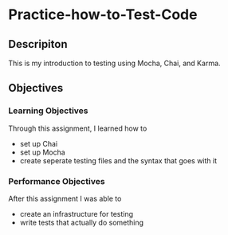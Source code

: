 # Practice-how-to-Test-Code

## Descripiton

This is my introduction to testing using Mocha, Chai, and Karma.

## Objectives

### Learning Objectives

Through this assignment, I learned how to
* set up Chai
* set up Mocha
* create seperate testing files and the syntax that goes with it

### Performance Objectives

After this assignment I was able to
* create an infrastructure for testing
* write tests that actually do something
